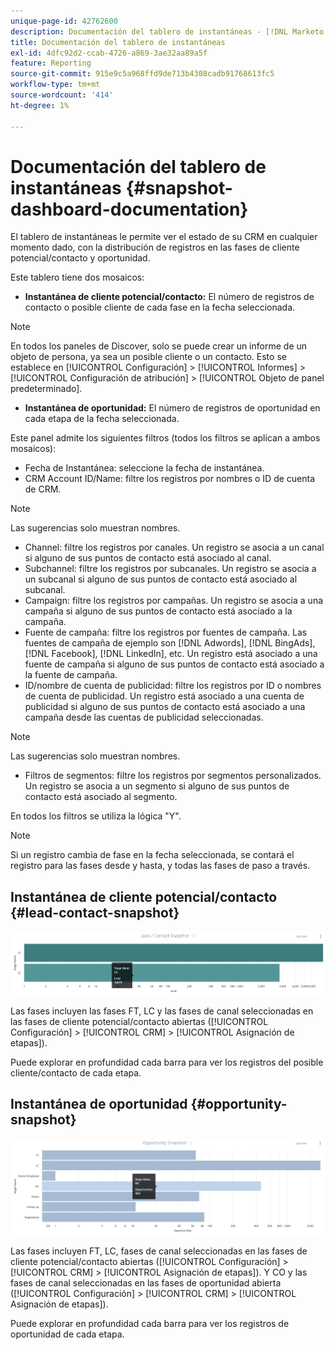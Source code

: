```yaml
---
unique-page-id: 42762600
description: Documentación del tablero de instantáneas - [!DNL Marketo Measure]
title: Documentación del tablero de instantáneas
exl-id: 4dfc92d2-ccab-4726-a869-3ae32aa89a5f
feature: Reporting
source-git-commit: 915e9c5a968ffd9de713b4308cadb91768613fc5
workflow-type: tm+mt
source-wordcount: '414'
ht-degree: 1%

---
```


# Documentación del tablero de instantáneas {#snapshot-dashboard-documentation}

El tablero de instantáneas le permite ver el estado de su CRM en cualquier momento dado, con la distribución de registros en las fases de cliente potencial/contacto y oportunidad.

Este tablero tiene dos mosaicos:

* **Instantánea de cliente potencial/contacto:** El número de registros de contacto o posible cliente de cada fase en la fecha seleccionada.

>[!NOTE]
>
>En todos los paneles de Discover, solo se puede crear un informe de un objeto de persona, ya sea un posible cliente o un contacto. Esto se establece en [!UICONTROL Configuración] > [!UICONTROL Informes] > [!UICONTROL Configuración de atribución] > [!UICONTROL Objeto de panel predeterminado].

* **Instantánea de oportunidad:** El número de registros de oportunidad en cada etapa de la fecha seleccionada.

Este panel admite los siguientes filtros (todos los filtros se aplican a ambos mosaicos):

* Fecha de Instantánea: seleccione la fecha de instantánea.
* CRM Account ID/Name: filtre los registros por nombres o ID de cuenta de CRM.

>[!NOTE]
>
>Las sugerencias solo muestran nombres.

* Channel: filtre los registros por canales. Un registro se asocia a un canal si alguno de sus puntos de contacto está asociado al canal.
* Subchannel: filtre los registros por subcanales. Un registro se asocia a un subcanal si alguno de sus puntos de contacto está asociado al subcanal.
* Campaign: filtre los registros por campañas. Un registro se asocia a una campaña si alguno de sus puntos de contacto está asociado a la campaña.
* Fuente de campaña: filtre los registros por fuentes de campaña. Las fuentes de campaña de ejemplo son [!DNL Adwords], [!DNL BingAds], [!DNL Facebook], [!DNL LinkedIn], etc. Un registro está asociado a una fuente de campaña si alguno de sus puntos de contacto está asociado a la fuente de campaña.
* ID/nombre de cuenta de publicidad: filtre los registros por ID o nombres de cuenta de publicidad. Un registro está asociado a una cuenta de publicidad si alguno de sus puntos de contacto está asociado a una campaña desde las cuentas de publicidad seleccionadas.

>[!NOTE]
>
>Las sugerencias solo muestran nombres.

* Filtros de segmentos: filtre los registros por segmentos personalizados. Un registro se asocia a un segmento si alguno de sus puntos de contacto está asociado al segmento.

En todos los filtros se utiliza la lógica &quot;Y&quot;.

>[!NOTE]
>
>Si un registro cambia de fase en la fecha seleccionada, se contará el registro para las fases desde y hasta, y todas las fases de paso a través.

## Instantánea de cliente potencial/contacto {#lead-contact-snapshot}

![](assets/one.png)

Las fases incluyen las fases FT, LC y las fases de canal seleccionadas en las fases de cliente potencial/contacto abiertas ([!UICONTROL Configuración] > [!UICONTROL CRM] > [!UICONTROL Asignación de etapas]).

Puede explorar en profundidad cada barra para ver los registros del posible cliente/contacto de cada etapa.

## Instantánea de oportunidad {#opportunity-snapshot}

![](assets/two.png)

Las fases incluyen FT, LC, fases de canal seleccionadas en las fases de cliente potencial/contacto abiertas ([!UICONTROL Configuración] > [!UICONTROL CRM] > [!UICONTROL Asignación de etapas]). Y CO y las fases de canal seleccionadas en las fases de oportunidad abierta ([!UICONTROL Configuración] > [!UICONTROL CRM] > [!UICONTROL Asignación de etapas]).

Puede explorar en profundidad cada barra para ver los registros de oportunidad de cada etapa.
